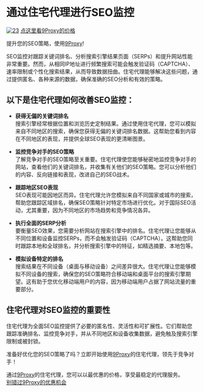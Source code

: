 # 通过住宅代理进行SEO监控
<a href='https://postimg.cc/VS2DdRsP' target='_blank'><img src='https://i.postimg.cc/gJ25tSfj/23.png' border='0' alt='23'/></a>
[点这里看9Proxy的价格](https://the9proxy.short.gy/github-pricing-chloe321)

提升您的SEO策略，使用[9Proxy](https://the9proxy.short.gy/github-homepage-chloe321)!

SEO监控对跟踪关键词排名、分析搜索引擎结果页面（SERPs）和提升网站性能非常重要。然而，从相同IP地址进行频繁搜索可能会触发验证码（CAPTCHA）、速率限制或个性化搜索结果，从而导致数据扭曲。住宅代理能够解决这些问题，通过提供匿名、各种来源的数据，确保准确的SEO分析和有效的策略。

## 以下是住宅代理如何改善SEO监控：

- **获得无偏的关键词排名**  
  搜索引擎经常根据位置和浏览历史定制结果。通过使用住宅代理，您可以模拟来自不同地区的搜索，确保您获得无偏的关键词排名数据。这帮助您看到内容在不同地区的表现，并提供全球SEO表现的更清晰图景。

- **监控竞争对手的SEO策略**  
  了解竞争对手的SEO策略至关重要。住宅代理使您能够秘密地监控竞争对手的网站，查看他们的关键词排名，并收集有关他们的SEO策略。您可以分析他们的内容、反向链接和表现，改进自己的SEO战术。

- **跟踪地区SEO表现**  
  SEO表现可能因地区而异。住宅代理允许您模拟来自不同国家或城市的搜索，帮助您跟踪区域排名，确保SEO策略针对特定市场进行优化。对于国际SEO活动，尤其重要，因为不同地区的市场趋势和竞争情况各异。

- **执行全面的SERP分析**  
  要衡量SEO效果，您需要分析网站在搜索引擎中的排名。住宅代理让您能够从不同位置和设备监控SERPs，而不会触发验证码（CAPTCHA）。这帮助您同时跟踪本地和全球排名，并分析搜索引擎中的特征，如精选摘要、本地包等。

- **模拟设备特定的排名**  
  搜索结果在不同设备（桌面与移动设备）之间差异很大。住宅代理让您能够模拟不同设备的搜索，确保您的SEO策略符合移动端和桌面平台的搜索引擎期望。这有助于您优化移动端用户的内容，因为移动端用户占据了网站流量的重要部分。

## 住宅代理对SEO监控的重要性

住宅代理为全面SEO监控提供了必要的匿名性、灵活性和可扩展性。它们帮助您跟踪准确排名、监控竞争对手，并从不同地区和设备收集数据，避免触及搜索引擎限制或被封锁。

准备好优化您的SEO策略了吗？立即开始使用[9Proxy](https://the9proxy.short.gy/github-homepage-chloe321)的住宅代理，领先于竞争对手！

通过[9Proxy](https://the9proxy.short.gy/github-homepage-chloe321)的住宅代理，您可以以最优惠的价格，享受最稳定的代理服务。  
[别错过9Proxy的优惠机会](https://the9proxy.short.gy/github-pricing-chloe321)

